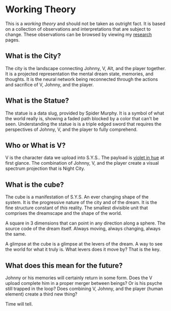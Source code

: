 # Working Theory

This is a _working theory_ and should not be taken as outright fact. It is based
on a collection of observations and interpretations that are subject to change.
These observations can be browsed by viewing my [research](Research/Around%20The%20City/alt-cyberspace-mapping.md) pages.

## What is the City?

The city is the landscape connecting Johnny, V, Alt, and the player together.
It is a projected representation the mental dream state, memories, and
thoughts. It is the neural network being reconnected through the actions and
sacrifice of V, Johnny, and the player.

## What is the Statue?

The statue is a data slug, provided by Spider Murphy. It is a symbol of what
the world really is, showing a faded path blocked by a color that can't be
seen. Understanding the statue is is a triple edged sword that requires the
perspectives of Johnny, V, and the player to fully comprehend.

## Who or What is V?

V is the character data we upload into S.Y.S.. The payload is [violet in
hue](/Research/Around%20The%20City/theory-broken-time/#the-payload) at first
glance. The combination of Johnny, V, and the player create a visual spectrum
projection that is Night City.

## What is the cube?

The cube is a manifestation of S.Y.S. An ever changing shape of the system. It
is the progressive nature of the city and of the dream. It is the fine
structure constant of _this_ reality. The smallest divisible unit that
comprises the dreamscape and the shape of the world.

A square in 3 dimensions that can point in any direction along a sphere. The
source code of the dream itself. Always moving, always changing, always the
same.

A glimpse at the cube is a glimpse at the levers of the dream. A way to see the
world for what it truly is. What levers does it move by? That is the key.

## What does this mean for the future?

Johnny or his memories will certainly return in some form. Does the V upload
complete him in a proper merger between beings? Or is his psyche still trapped
in the loop? Does combining V, Johnny, and the player (human element) create a
third new thing?

Time will tell.
